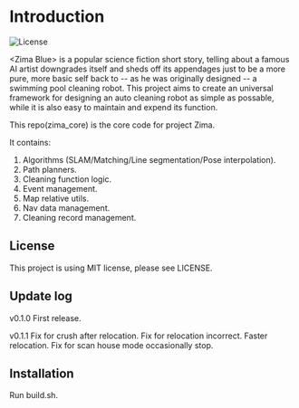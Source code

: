 # Introduction

![License](https://img.shields.io/badge/License-MIT-blue.svg)

\<Zima Blue> is a popular science fiction short story, telling about a famous AI artist downgrades itself and sheds off its appendages just to be a more pure, more basic self back to -- as he was originally designed -- a swimming pool cleaning robot.
This project aims to create an universal framework for designing an auto cleaning robot as simple as possable, while it is also easy to maintain and expend its function.

This repo(zima_core) is the core code for project Zima.

It contains:

1. Algorithms (SLAM/Matching/Line segmentation/Pose interpolation).
1. Path planners.
1. Cleaning function logic.
1. Event management.
1. Map relative utils.
1. Nav data management.
1. Cleaning record management.

## License

This project is using MIT license, please see LICENSE.

## Update log

v0.1.0
First release.

v0.1.1
Fix for crush after relocation.
Fix for relocation incorrect.
Faster relocation.
Fix for scan house mode occasionally stop.

## Installation

Run build.sh.
